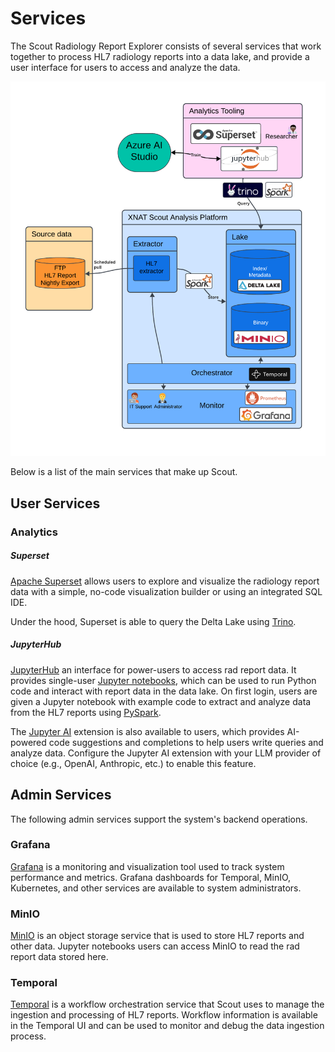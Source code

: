 # Services

The Scout Radiology Report Explorer consists of several services that work together to process HL7 radiology reports into a 
data lake, and provide a user interface for users to access and analyze the data.

![Scout System Overview](images/ScoutSystemOverview.png)

Below is a list of the main services that make up Scout.

## User Services

### Analytics

##### Superset

[Apache Superset](https://superset.apache.org/) allows users to explore and visualize the radiology report data with a simple, no-code visualization builder or 
using an integrated SQL IDE.

Under the hood, Superset is able to query the Delta Lake using [Trino](https://trino.io/).

##### JupyterHub

[JupyterHub](https://jupyterhub.readthedocs.io/en/stable/) an interface for power-users to access rad report data.
It provides single-user [Jupyter notebooks](https://jupyter.org/), which can be used to run Python code and interact 
with report data in the data lake. On first login, users are given a Jupyter notebook with example code to extract 
and analyze data from the HL7 reports using [PySpark](https://spark.apache.org/docs/latest/api/python/index.html).

The [Jupyter AI](https://jupyter-ai.readthedocs.io/en/latest/) extension is also available to users, which provides
AI-powered code suggestions and completions to help users write queries and analyze data. Configure the Jupyter AI 
extension with your LLM provider of choice (e.g., OpenAI, Anthropic, etc.) to enable this feature.

## Admin Services

The following admin services support the system's backend operations.

### Grafana

[Grafana](https://grafana.com/) is a monitoring and visualization tool used to track system performance and metrics.
Grafana dashboards for Temporal, MinIO, Kubernetes, and other services are available to system administrators.

### MinIO

[MinIO](https://min.io/) is an object storage service that is used to store HL7 reports and other data. Jupyter 
notebooks users can access MinIO to read the rad report data stored here.

### Temporal

[Temporal](https://temporal.io/) is a workflow orchestration service that Scout uses to manage the ingestion and 
processing of HL7 reports. Workflow information is available in the Temporal UI and can be used to monitor and debug
the data ingestion process.
